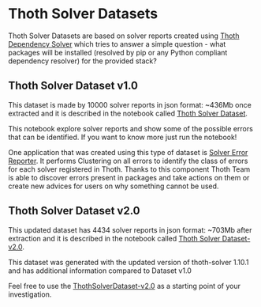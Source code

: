 # Thoth Solver Datasets

Thoth Solver Datasets are based on solver reports created using [Thoth Dependency Solver](https://github.com/thoth-station/solver)
which tries to answer a simple question - what packages will be installed (resolved by pip or any Python compliant dependency resolver) for the provided stack?

## Thoth Solver Dataset v1.0

This dataset is made by 10000 solver reports in json format: ~436Mb once extracted and it is described in the notebook called [Thoth Solver Dataset](https://github.com/thoth-station/datasets/blob/master/notebooks/thoth-solver-dataset/ThothSolverDataset.ipynb).

This notebook explore solver reports and show some of the possible errors that can be identified. If you want to know more just run the notebook!

One application that was created using this type of dataset is [Solver Error Reporter](https://github.com/thoth-station/solver-errors-reporter).
It performs Clustering on all errors to identify the class of errors for each solver registered in Thoth. Thanks to this component Thoth Team is able to discover errors
present in packages and take actions on them or create new advices for users on why something cannot be used.

## Thoth Solver Dataset v2.0

This updated dataset has 4434 solver reports in json format: ~703Mb after extraction and it is described in the notebook called [Thoth Solver Dataset-v2.0](https://github.com/thoth-station/datasets/blob/master/notebooks/thoth-solver-dataset/ThothSolverDataset-v2.0.ipynb).

This dataset was generated with the updated version of thoth-solver 1.10.1 and has additional information compared to Dataset v1.0

Feel free to use the [ThothSolverDataset-v2.0](https://github.com/thoth-station/datasets/blob/master/notebooks/thoth-solver-dataset/ThothSolverDataset-v2.0.ipynb) as a starting point of your investigation.
